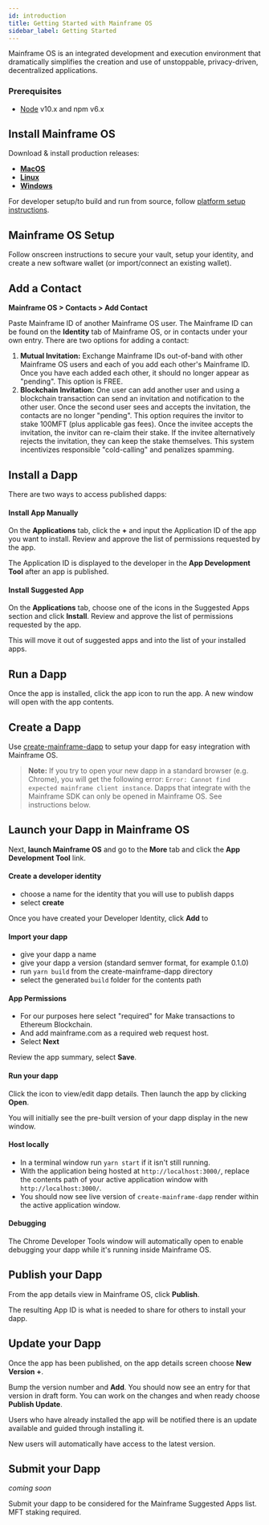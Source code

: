```yaml
---
id: introduction
title: Getting Started with Mainframe OS
sidebar_label: Getting Started
---
```


Mainframe OS is an integrated development and execution environment that dramatically simplifies the creation and use of unstoppable, privacy-driven, decentralized applications.

### Prerequisites
- [Node](https://nodejs.org/en/) v10.x and npm v6.x

## Install Mainframe OS

Download & install production releases:
* **[MacOS](https://download.mainframeos.com/os/releases/mac/latest/MainframeOS.dmg)**
* **[Linux](https://download.mainframeos.com/os/releases/linux/latest/MainframeOS.AppImage)**
* **[Windows](https://download.mainframeos.com/os/releases/windows/latest/MainframeOS.exe)**

For developer setup/to build and run from source, follow [platform setup instructions](platform.md).

## Mainframe OS Setup
Follow onscreen instructions to secure your vault, setup your identity, and create a new software wallet (or import/connect an existing wallet).

## Add a Contact

**Mainframe OS > Contacts > Add Contact**

Paste Mainframe ID of another Mainframe OS user. The Mainframe ID can be found on the **Identity** tab of Mainframe OS, or in contacts under your own entry.
There are two options for adding a contact:
1. **Mutual Invitation:** Exchange Mainframe IDs out-of-band with other Mainframe OS users and each of you add each other's Mainframe ID. Once you have each added each other, it should no longer appear as "pending". This option is FREE.
2. **Blockchain Invitation:** One user can add another user and using a blockchain transaction can send an invitation and notification to the other user. Once the second user sees and accepts the invitation, the contacts are no longer "pending".
This option requires the invitor to stake 100MFT (plus applicable gas fees). Once the invitee accepts the invitation, the invitor can re-claim their stake. If the invitee alternatively rejects the invitation,
they can keep the stake themselves. This system incentivizes responsible "cold-calling" and penalizes spamming.

## Install a Dapp
There are two ways to access published dapps:

#### Install App Manually

On the **Applications** tab, click the **+** and input the Application ID of the app you want to install. Review and approve the list of permissions requested by the app.

The Application ID is displayed to the developer in the **App Development Tool** after an app is published.


#### Install Suggested App

On the **Applications** tab, choose one of the icons in the Suggested Apps section and click **Install**. Review and approve the list of permissions requested by the app.

This will move it out of suggested apps and into the list of your installed apps.

## Run a Dapp
Once the app is installed, click the app icon to run the app. A new window will open with the app contents.

## Create a Dapp
Use [create-mainframe-dapp](create-mainframe-dapp.md) to setup your dapp for easy integration with Mainframe OS.

>**Note:** If you try to open your new dapp in a standard browser (e.g. Chrome), you will get the following error: `Error: Cannot find expected mainframe client instance`. Dapps that integrate with the Mainframe SDK can only be opened in Mainframe OS. See instructions below.

## Launch your Dapp in Mainframe OS

Next, __launch Mainframe OS__ and go to the **More** tab and click the **App Development Tool** link.

#### Create a developer identity
 * choose a name for the identity that you will use to publish dapps
 * select **create**

Once you have created your Developer Identity, click **Add** to

#### Import your dapp

 * give your dapp a name
 * give your dapp a version (standard semver format, for example 0.1.0)
 * run `yarn build` from the create-mainframe-dapp directory
 * select the generated `build` folder for the contents path


#### App Permissions
 * For our purposes here select "required" for Make transactions to Ethereum Blockchain.
 * And add mainframe.com as a required web request host.
 * Select **Next**

Review the app summary, select **Save**.

#### Run your dapp
Click the icon to view/edit dapp details. Then launch the app by clicking **Open**.

You will initially see the pre-built version of your dapp display in the new window.


#### Host locally
 * In a terminal window run `yarn start` if it isn't still running.
 * With the application being hosted at `http://localhost:3000/`, replace the contents path of your active application window with `http://localhost:3000/`.
 * You should now see live version of `create-mainframe-dapp` render within the active application window.

#### Debugging
The Chrome Developer Tools window will automatically open to enable debugging your dapp while it's running inside Mainframe OS.

## Publish your Dapp
From the app details view in Mainframe OS, click **Publish**.

The resulting App ID is what is needed to share for others to install your dapp.

## Update your Dapp
Once the app has been published, on the app details screen choose **New Version +**.

Bump the version number and **Add**. You should now see an entry for that version in draft form. You can work on the changes and when ready choose **Publish Update**.

Users who have already installed the app will be notified there is an update available and guided through installing it.

New users will automatically have access to the latest version.


## Submit your Dapp
*coming soon*

Submit your dapp to be considered for the Mainframe Suggested Apps list. MFT staking required.

